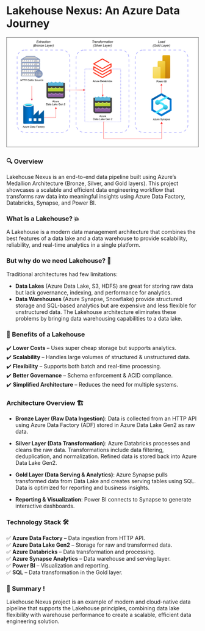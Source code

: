 # Lakehouse Nexus: An Azure Data Journey 


![Project Flow Chart](Screenshots/ProjectFlows.png)



### 🔍 Overview
Lakehouse Nexus is an end-to-end data pipeline built using Azure’s Medallion Architecture (Bronze, Silver, and Gold layers). This project showcases a scalable and efficient data engineering workflow that transforms raw data into meaningful insights using Azure Data Factory, Databricks, Synapse, and Power BI.

### What is a Lakehouse?  💥
A Lakehouse is a modern data management architecture that combines the best features of a data lake and a data warehouse to provide scalability, reliability, and real-time analytics in a single platform.

### But why do we need Lakehouse?  🤔
Traditional architectures had few limitations:

- **Data Lakes**  (Azure Data Lake, S3, HDFS) are great for storing raw data but lack governance, indexing, and performance for analytics.
- **Data Warehouses** (Azure Synapse, Snowflake) provide structured storage and SQL-based analytics but are expensive and less flexible for unstructured data.
The Lakehouse architecture eliminates these problems by bringing data warehousing capabilities to a data lake.

### 🚀 Benefits of a Lakehouse
✔️ **Lower Costs** – Uses super cheap storage but supports analytics.\
✔️ **Scalability** – Handles large volumes of structured & unstructured data. \
✔️ **Flexibility** – Supports both batch and real-time processing. \
✔️ **Better Governance** – Schema enforcement & ACID compliance. \
✔️ **Simplified Architecture** – Reduces the need for multiple systems.




### Architecture Overview 🏗️
- **Bronze Layer (Raw Data Ingestion)**:
  Data is collected from an HTTP API using Azure Data Factory (ADF) stored in Azure Data Lake Gen2 as raw data.
  
- **Silver Layer (Data Transformation)**:
  Azure Databricks processes and cleans the raw data. Transformations include data filtering, deduplication, and normalization. Refined data is stored back into Azure Data Lake Gen2.
  
- **Gold Layer (Data Serving & Analytics)**:
  Azure Synapse pulls transformed data from Data Lake and creates serving tables using SQL. Data is optimized for reporting and business insights.
  
- **Reporting & Visualization**:
  Power BI connects to Synapse to generate interactive dashboards.
### Technology Stack 🛠️
✅ **Azure Data Factory** – Data ingestion from HTTP API. \
✅ **Azure Data Lake Gen2** – Storage for raw and transformed data.   
✅ **Azure Databricks** – Data transformation and processing.\
✅ **Azure Synapse Analytics** – Data warehouse and serving layer.\
✅ **Power BI** – Visualization and reporting.\
✅ **SQL** – Data transformation in the Gold layer.


### 🎯 Summary !
Lakehouse Nexus project is an example of modern and cloud-native data pipeline that supports the Lakehouse principles, combining data lake flexibility with warehouse performance to create a scalable, efficient data engineering solution. 
